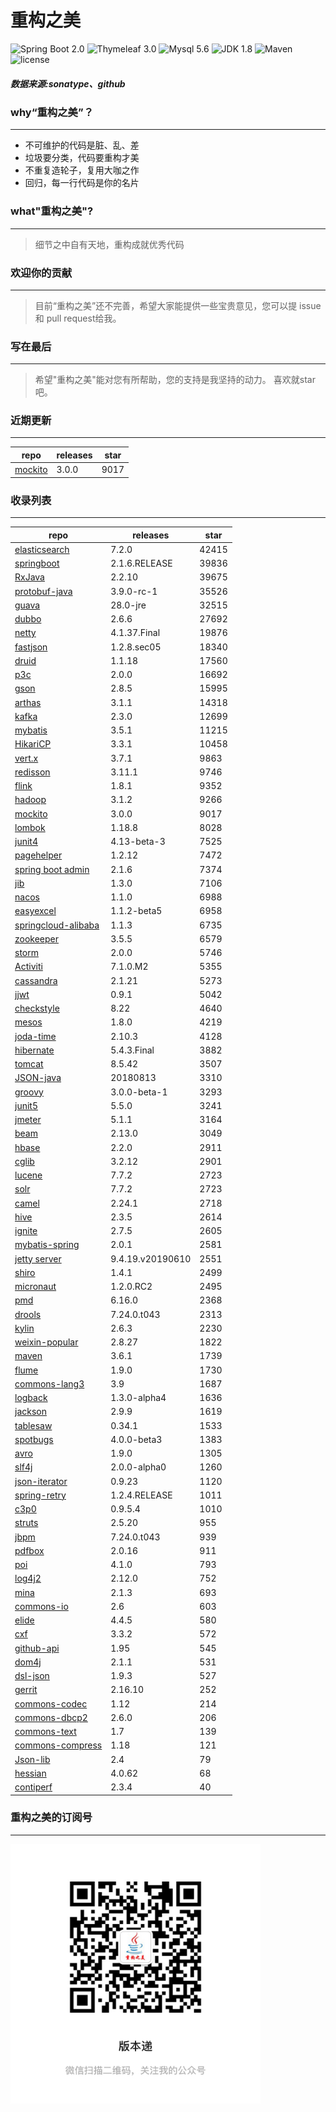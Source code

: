 # 重构之美
![Spring Boot 2.0](https://img.shields.io/badge/Spring%20Boot-2.0-brightgreen.svg)
![Thymeleaf 3.0](https://img.shields.io/badge/Thymeleaf-3.0-yellow.svg)
![Mysql 5.6](https://img.shields.io/badge/Mysql-5.6-blue.svg)
![JDK 1.8](https://img.shields.io/badge/JDK-1.8-brightgreen.svg)
![Maven](https://img.shields.io/badge/Maven-3.5.0-yellowgreen.svg)
![license](https://img.shields.io/badge/license-Apache%202-blue.svg)
##### 数据来源:sonatype、github

### why“重构之美”？
--- 
- 不可维护的代码是脏、乱、差
- 垃圾要分类，代码要重构才美
- 不重复造轮子，复用大咖之作
- 回归，每一行代码是你的名片


### what"重构之美"?
---
> 细节之中自有天地，重构成就优秀代码


### 欢迎你的贡献
---
> 目前“重构之美”还不完善，希望大家能提供一些宝贵意见，您可以提 issue 和 pull request给我。


### 写在最后
---
> 希望"重构之美"能对您有所帮助，您的支持是我坚持的动力。
> 喜欢就star吧。


### 近期更新
---
repo | releases | star
---|---|---
[mockito](https://github.com/mockito/mockito) | 3.0.0 | 9017

### 收录列表
---
repo | releases | star
---|---|---
[elasticsearch](https://github.com/elastic/elasticsearch) | 7.2.0 | 42415 
[springboot](https://github.com/spring-projects/spring-boot) | 2.1.6.RELEASE | 39836 
[RxJava](https://github.com/ReactiveX/RxJava) | 2.2.10 | 39675 
[protobuf-java](https://github.com/protocolbuffers/protobuf) | 3.9.0-rc-1 | 35526 
[guava](https://github.com/google/guava) | 28.0-jre | 32515 
[dubbo](https://github.com/apache/incubator-dubbo) | 2.6.6 | 27692 
[netty](https://github.com/netty/netty) | 4.1.37.Final | 19876 
[fastjson](https://github.com/alibaba/fastjson) | 1.2.8.sec05 | 18340 
[druid](https://github.com/alibaba/druid) | 1.1.18 | 17560 
[p3c](https://github.com/alibaba/p3c) | 2.0.0 | 16692 
[gson](https://github.com/google/gson) | 2.8.5 | 15995 
[arthas](https://github.com/alibaba/arthas) | 3.1.1 | 14318 
[kafka](https://github.com/apache/kafka) | 2.3.0 | 12699 
[mybatis](https://github.com/mybatis/mybatis-3) | 3.5.1 | 11215 
[HikariCP](https://github.com/brettwooldridge/HikariCP) | 3.3.1 | 10458 
[vert.x](https://github.com/eclipse-vertx/vert.x) | 3.7.1 | 9863 
[redisson](https://github.com/redisson/redisson) | 3.11.1 | 9746 
[flink](https://github.com/apache/flink) | 1.8.1 | 9352 
[hadoop](https://github.com/apache/hadoop) | 3.1.2 | 9266 
[mockito](https://github.com/mockito/mockito) | 3.0.0 | 9017 
[lombok](https://github.com/rzwitserloot/lombok) | 1.18.8 | 8028 
[junit4](https://github.com/junit-team/junit4) | 4.13-beta-3 | 7525 
[pagehelper](https://github.com/pagehelper/Mybatis-PageHelper) | 1.2.12 | 7472 
[spring boot admin](https://github.com/codecentric/spring-boot-admin) | 2.1.6 | 7374 
[jib](https://github.com/GoogleContainerTools/jib) | 1.3.0 | 7106 
[nacos](https://github.com/alibaba/nacos) | 1.1.0 | 6988 
[easyexcel](https://github.com/alibaba/easyexcel) | 1.1.2-beta5 | 6958 
[springcloud-alibaba](https://github.com/spring-cloud-incubator/spring-cloud-alibaba) | 1.1.3 | 6735 
[zookeeper](https://github.com/apache/zookeeper) | 3.5.5 | 6579 
[storm](https://github.com/apache/storm) | 2.0.0 | 5746 
[Activiti](https://github.com/Activiti/Activiti) | 7.1.0.M2 | 5355 
[cassandra](https://github.com/apache/cassandra) | 2.1.21 | 5273 
[jjwt](https://github.com/jwtk/jjwt) | 0.9.1 | 5042 
[checkstyle](https://github.com/checkstyle/checkstyle) | 8.22 | 4640 
[mesos](https://github.com/apache/mesos) | 1.8.0 | 4219 
[joda-time](https://github.com/JodaOrg/joda-time) | 2.10.3 | 4128 
[hibernate](https://github.com/hibernate/hibernate-orm) | 5.4.3.Final | 3882 
[tomcat](https://github.com/apache/tomcat) | 8.5.42 | 3507 
[JSON-java](https://github.com/stleary/JSON-java) | 20180813 | 3310 
[groovy](https://github.com/apache/groovy) | 3.0.0-beta-1 | 3293 
[junit5](https://github.com/junit-team/junit5) | 5.5.0 | 3241 
[jmeter](https://github.com/apache/jmeter) | 5.1.1 | 3164 
[beam](https://github.com/apache/beam) | 2.13.0 | 3049 
[hbase](https://github.com/apache/hbase) | 2.2.0 | 2911 
[cglib](https://github.com/cglib/cglib) | 3.2.12 | 2901 
[lucene](https://github.com/apache/lucene-solr) | 7.7.2 | 2723 
[solr](https://github.com/apache/lucene-solr) | 7.7.2 | 2723 
[camel](https://github.com/apache/camel) | 2.24.1 | 2718 
[hive](https://github.com/apache/hive) | 2.3.5 | 2614 
[ignite](https://github.com/apache/ignite) | 2.7.5 | 2605 
[mybatis-spring](https://github.com/mybatis/spring-boot-starter) | 2.0.1 | 2581 
[jetty server](https://github.com/eclipse/jetty.project) | 9.4.19.v20190610 | 2551 
[shiro](https://github.com/apache/shiro) | 1.4.1 | 2499 
[micronaut](https://github.com/micronaut-projects/micronaut-core) | 1.2.0.RC2 | 2495 
[pmd](https://github.com/pmd/pmd) | 6.16.0 | 2368 
[drools](https://github.com/kiegroup/drools) | 7.24.0.t043 | 2313 
[kylin](https://github.com/apache/kylin) | 2.6.3 | 2230 
[weixin-popular](https://github.com/liyiorg/weixin-popular) | 2.8.27 | 1822 
[maven](https://github.com/apache/maven) | 3.6.1 | 1739 
[flume](https://github.com/apache/flume) | 1.9.0 | 1730 
[commons-lang3](https://github.com/apache/commons-lang) | 3.9 | 1687 
[logback](https://github.com/qos-ch/logback) | 1.3.0-alpha4 | 1636 
[jackson](https://github.com/FasterXML/jackson-core) | 2.9.9 | 1619 
[tablesaw](https://github.com/jtablesaw/tablesaw) | 0.34.1 | 1533 
[spotbugs](https://github.com/spotbugs/spotbugs) | 4.0.0-beta3 | 1383 
[avro](https://github.com/apache/avro) | 1.9.0 | 1305 
[slf4j](https://github.com/qos-ch/slf4j) | 2.0.0-alpha0 | 1260 
[json-iterator](https://github.com/json-iterator/java) | 0.9.23 | 1120 
[spring-retry](https://github.com/spring-projects/spring-retry) | 1.2.4.RELEASE | 1011 
[c3p0](https://github.com/swaldman/c3p0) | 0.9.5.4 | 1010 
[struts](https://github.com/apache/struts) | 2.5.20 | 955 
[jbpm](https://github.com/kiegroup/jbpm) | 7.24.0.t043 | 939 
[pdfbox](https://github.com/apache/pdfbox) | 2.0.16 | 911 
[poi](https://github.com/apache/poi) | 4.1.0 | 793 
[log4j2](https://github.com/apache/logging-log4j2) | 2.12.0 | 752 
[mina](https://github.com/apache/mina) | 2.1.3 | 693 
[commons-io](https://github.com/apache/commons-io) | 2.6 | 603 
[elide](https://github.com/yahoo/elide) | 4.4.5 | 580 
[cxf](https://github.com/apache/cxf) | 3.3.2 | 572 
[github-api](https://github.com/kohsuke/github-api) | 1.95 | 545 
[dom4j](https://github.com/dom4j/dom4j) | 2.1.1 | 531 
[dsl-json](https://github.com/ngs-doo/dsl-json) | 1.9.3 | 527 
[gerrit](https://github.com/GerritCodeReview/gerrit) | 2.16.10 | 252 
[commons-codec](https://github.com/apache/commons-codec) | 1.12 | 214 
[commons-dbcp2](https://github.com/apache/commons-dbcp) | 2.6.0 | 206 
[commons-text](https://github.com/apache/commons-text) | 1.7 | 139 
[commons-compress](https://github.com/apache/commons-compress) | 1.18 | 121 
[Json-lib](https://github.com/aalmiray/Json-lib) | 2.4 | 79 
[hessian](https://github.com/ebourg/hessian) | 4.0.62 | 68 
[contiperf](https://github.com/lucaspouzac/contiperf) | 2.3.4 | 40 


### 重构之美的订阅号
---
<img src="https://github.com/jartisan2001/latest/blob/master/Image.jpg" width="400" hegiht="400" align=left />
